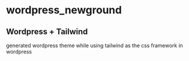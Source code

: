 # wordpress_newground

## Wordpress + Tailwind

generated wordpress theme while using tailwind as the css framework in wordpress
